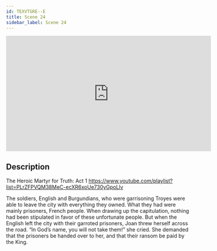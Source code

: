 ```yaml
---
id: TEXVTGRE--E
title: Scene 24
sidebar_label: Scene 24
---
```


<iframe
  width="560"
  height="315"
  src="https://www.youtube.com/embed/TEXVTGRE--E"
  title="YouTube video player"
  frameborder="0"
  allow="accelerometer; autoplay; clipboard-write; encrypted-media; gyroscope; picture-in-picture; web-share"
  referrerpolicy="strict-origin-when-cross-origin"
  allowfullscreen
></iframe>

## Description

The Heroic Martyr for Truth: Act 1 
https://www.youtube.com/playlist?list=PLrZFPVQM38MeC-ecXR6xoUe730yGpoLlv 

The soldiers, English and Burgundians, who were garrisoning Troyes were able to leave the city with everything they owned. What they had were mainly prisoners, French people. When drawing up the capitulation, nothing had been stipulated in favor of these unfortunate people. But when the English left the city with their garroted prisoners, Joan threw herself across the road.
“In God’s name, you will not take them!” she cried.
She demanded that the prisoners be handed over to her, and that their ransom be paid by the King.
